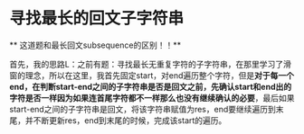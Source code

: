 # 寻找最长的回文子字符串
** 这道题和最长回文subsequence的区别！！**

首先，我的思路L：之前有题：寻找最长无重复字符的子字符串，在那里学习了滑窗的理念，所以在这里，我首先固定start，对end遍历整个字符，但是**对于每一个end，在判断start-end之间的子字符串是否是回文之前，先确认start和end出的字符是否一样因为如果连首尾字符都不一样那么也没有继续确认的必要**，最后如果start-end之间的子字符串是回文，将该字符串赋值为res，end要继续遍历到末尾，并不断更新res，end到末尾的时候，完成该start的遍历。
